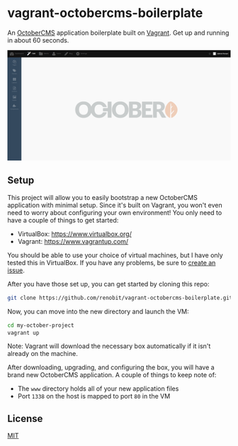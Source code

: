 # vagrant-octobercms-boilerplate

An [OctoberCMS](https://github.com/octobercms/october) application boilerplate built on [Vagrant](https://www.vagrantup.com). Get up and running in about 60 seconds.

<p align="center">
    <img src="https://raw.githubusercontent.com/renobit/vagrant-octobercms-boilerplate/gh-pages/octobercms-screenshot.png" alt="OctoberCMS Screenshot">
</p>

## Setup

This project will allow you to easily bootstrap a new OctoberCMS application with minimal setup. Since it's built on Vagrant, you won't even need to worry about configuring your own environment! You only need to have a couple of things to get started:

- VirtualBox: https://www.virtualbox.org/
- Vagrant:    https://www.vagrantup.com/

You should be able to use your choice of virtual machines, but I have only tested this in VirtualBox. If you have any problems, be sure to [create an issue](https://github.com/renobit/vagrant-octobercms-boilerplate/issues).

After you have those set up, you can get started by cloning this repo:

```bash
git clone https://github.com/renobit/vagrant-octobercms-boilerplate.git my-october-project
```

Now, you can move into the new directory and launch the VM:

```bash
cd my-october-project
vagrant up
```

Note: Vagrant will download the necessary box automatically if it isn't already on the machine.

After downloading, upgrading, and configuring the box, you will have a brand new OctoberCMS application. A couple of things to keep note of:

- The ```www``` directory holds all of your new application files
- Port ```1338``` on the host is mapped to port ```80``` in the VM

## License

[MIT](https://github.com/renobit/vagrant-octobercms-boilerplate/blob/master/LICENSE)
